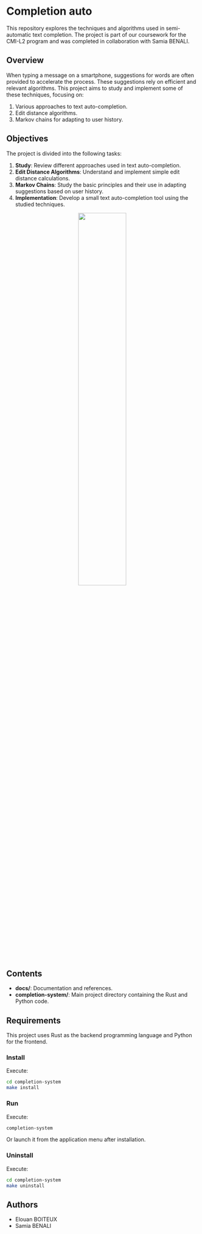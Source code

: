 # Completion auto

This repository explores the techniques and algorithms used in semi-automatic text completion. The project is part of our coursework for the CMI-L2 program and was completed in collaboration with Samia BENALI.

## Overview

When typing a message on a smartphone, suggestions for words are often provided to accelerate the process. These suggestions rely on efficient and relevant algorithms. This project aims to study and implement some of these techniques, focusing on:

1. Various approaches to text auto-completion.
2. Edit distance algorithms.
3. Markov chains for adapting to user history.

## Objectives

The project is divided into the following tasks:

1. **Study**: Review different approaches used in text auto-completion.
2. **Edit Distance Algorithms**: Understand and implement simple edit distance calculations.
3. **Markov Chains**: Study the basic principles and their use in adapting suggestions based on user history.
4. **Implementation**: Develop a small text auto-completion tool using the studied techniques.

<div align="center">
  <img src="https://github.com/user-attachments/assets/24ce49f6-1d3c-4cbf-bcc2-6232eaa5478e" width="50%"/>
</div>

## Contents

- **docs/**: Documentation and references.
- **completion-system/**: Main project directory containing the Rust and Python code.

## Requirements

This project uses Rust as the backend programming language and Python for the frontend.

### Install

Execute:

```bash
cd completion-system
make install
```

### Run

Execute:

```bash
completion-system
```

Or launch it from the application menu after installation.

### Uninstall

Execute:

```bash
cd completion-system
make uninstall
```

## Authors

- Elouan BOITEUX
- Samia BENALI

